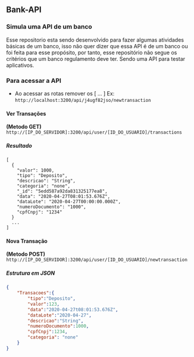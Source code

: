 ## Bank-API

### Simula uma API de um banco

Esse repositorio esta sendo desenvolvido para fazer algumas atividades básicas de um banco, isso não quer dizer que essa API é de um banco ou foi feita para esse propósito, por tanto, esse repositório não segue os critérios que um banco regulamento deve ter. Sendo uma API para testar aplicativos.



### Para acessar a API

* Ao acessar as rotas remover os [ ... ] Ex:  `http://localhost:3200/api/j4ugf82jso/newtransaction ` 

#### Ver Transações 

**(Metodo GET)**  `http://[IP_DO_SERVIDOR]:3200/api/user/[ID_DO_USUARIO]/transactions`

##### Resultado

```
[
  {
    "valor": 1000,
    "tipo": "Deposito",
    "descricao": "String",
    "categoria": "none",
    "_id": "5edd587a92da831325177ea8",
    "data": "2020-04-27T08:01:53.676Z",
    "dataLote": "2020-04-27T00:00:00.000Z",
    "numeroDocumento": "1000",
    "cpfCnpj": "1234"
  }
  ...
]
```



#### Nova Transação

**(Metodo POST)** `http://[IP_DO_SERVIDOR]:3200/api/user/[ID_DO_USUARIO]/newtransaction`

##### Estrutura em JSON

```json
{
	"Transacoes":{
		"tipo":"Deposito",
		"valor":123,
		"data":"2020-04-27t08:01:53.676Z",
		"dataLote":"2020-04-27",
		"descricao":"String",
		"numeroDocumento":1000,
		"cpfCnpj":1234,
		"categoria": "none"
	}
}
```

